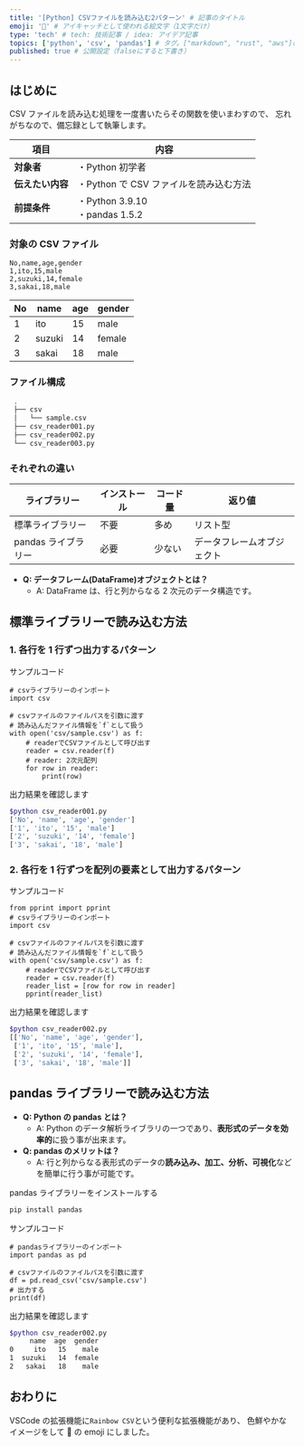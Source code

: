 ```yaml
---
title: '[Python] CSVファイルを読み込む2パターン' # 記事のタイトル
emoji: '🦚' # アイキャッチとして使われる絵文字（1文字だけ）
type: 'tech' # tech: 技術記事 / idea: アイデア記事
topics: ['python', 'csv', 'pandas'] # タグ。["markdown", "rust", "aws"]のように指定する
published: true # 公開設定（falseにすると下書き）
---
```


## はじめに

CSV ファイルを読み込む処理を一度書いたらその関数を使いまわすので、
忘れがちなので、備忘録として執筆します。

| 項目             | 内容                                   |
| ---------------- | -------------------------------------- |
| **対象者**       | ・Python 初学者                        |
| **伝えたい内容** | ・Python で CSV ファイルを読み込む方法 |
| **前提条件**     | ・Python 3.9.10<br>・pandas 1.5.2      |

### 対象の CSV ファイル

```csv: sample.csv
No,name,age,gender
1,ito,15,male
2,suzuki,14,female
3,sakai,18,male
```

| No  | name   | age | gender |
| --- | ------ | --- | ------ |
| 1   | ito    | 15  | male   |
| 2   | suzuki | 14  | female |
| 3   | sakai  | 18  | male   |

### ファイル構成

```bash
 .
 ├── csv
 │   └── sample.csv
 ├── csv_reader001.py
 ├── csv_reader002.py
 └── csv_reader003.py
```

### それぞれの違い

| ライブラリー        | インストール | コード量 | 返り値                     |
| ------------------- | ------------ | -------- | -------------------------- |
| 標準ライブラリー    | 不要         | 多め     | リスト型                   |
| pandas ライブラリー | 必要         | 少ない   | データフレームオブジェクト |

- **Q: データフレーム(DataFrame)オブジェクトとは？**
  - A: DataFrame は、行と列からなる 2 次元のデータ構造です。

## 標準ライブラリーで読み込む方法

### 1. 各行を 1 行ずつ出力するパターン

サンプルコード

```python: csv_reader001.py
# csvライブラリーのインポート
import csv

# csvファイルのファイルパスを引数に渡す
# 読み込んだファイル情報を`f`として扱う
with open('csv/sample.csv') as f:
    # readerでCSVファイルとして呼び出す
    reader = csv.reader(f)
    # reader: 2次元配列
    for row in reader:
        print(row)
```

出力結果を確認します

```bash
$python csv_reader001.py
['No', 'name', 'age', 'gender']
['1', 'ito', '15', 'male']
['2', 'suzuki', '14', 'female']
['3', 'sakai', '18', 'male']
```

### 2. 各行を 1 行ずつを配列の要素として出力するパターン

サンプルコード

```python: csv_reader002.py
from pprint import pprint
# csvライブラリーのインポート
import csv

# csvファイルのファイルパスを引数に渡す
# 読み込んだファイル情報を`f`として扱う
with open('csv/sample.csv') as f:
    # readerでCSVファイルとして呼び出す
    reader = csv.reader(f)
    reader_list = [row for row in reader]
    pprint(reader_list)
```

出力結果を確認します

```bash
$python csv_reader002.py
[['No', 'name', 'age', 'gender'],
 ['1', 'ito', '15', 'male'],
 ['2', 'suzuki', '14', 'female'],
 ['3', 'sakai', '18', 'male']]
```

## pandas ライブラリーで読み込む方法

- **Q: Python の pandas とは？**
  - A: Python のデータ解析ライブラリの一つであり、**表形式のデータを効率的**に扱う事が出来ます。
- **Q: pandas のメリットは？**
  - A: 行と列からなる表形式のデータの**読み込み、加工、分析、可視化**などを簡単に行う事が可能です。

pandas ライブラリーをインストールする

```bash
pip install pandas
```

サンプルコード

```python: csv_reader003.py
# pandasライブラリーのインポート
import pandas as pd

# csvファイルのファイルパスを引数に渡す
df = pd.read_csv('csv/sample.csv')
# 出力する
print(df)
```

出力結果を確認します

```bash
$python csv_reader002.py
     name  age  gender
0     ito   15    male
1  suzuki   14  female
2   sakai   18    male
```

## おわりに

VSCode の拡張機能に`Rainbow CSV`という便利な拡張機能があり、
色鮮やかなイメージをして 🦚 の emoji にしました。
